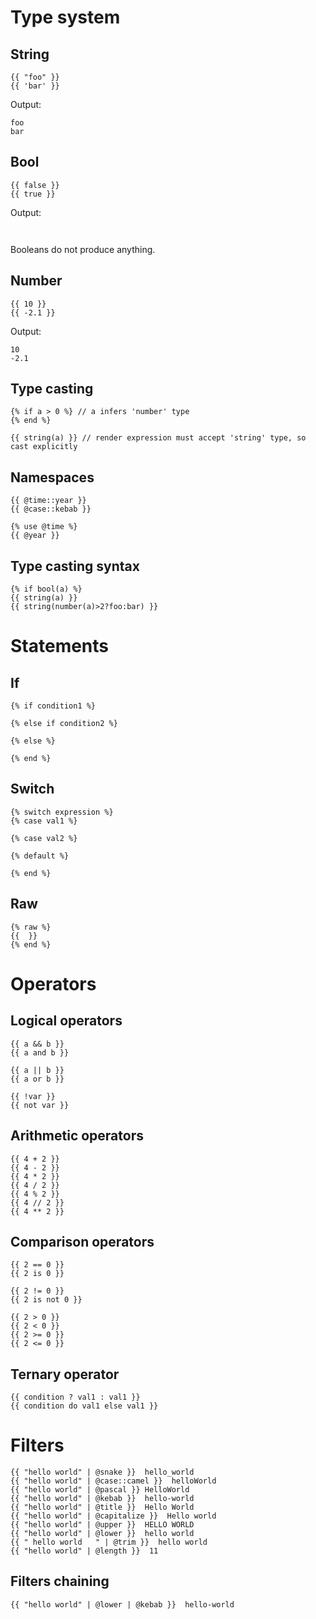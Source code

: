 # Type system
## String

```
{{ "foo" }}
{{ 'bar' }}
```
Output:
```
foo
bar
```

## Bool

```
{{ false }}
{{ true }}
```

Output:

```


```

Booleans do not produce anything.

## Number

```
{{ 10 }}
{{ -2.1 }}
```

Output:

```
10
-2.1
```

## Type casting

```
{% if a > 0 %} // a infers 'number' type
{% end %}

{{ string(a) }} // render expression must accept 'string' type, so cast explicitly
```

## Namespaces

```
{{ @time::year }}
{{ @case::kebab }}
```

```
{% use @time %}
{{ @year }}
```

## Type casting syntax

```
{% if bool(a) %}
{{ string(a) }}
{{ string(number(a)>2?foo:bar) }}
```

# Statements

## If

```
{% if condition1 %}

{% else if condition2 %}

{% else %}

{% end %}
```

## Switch

```
{% switch expression %}
{% case val1 %}

{% case val2 %}

{% default %}

{% end %}
```

## Raw

```
{% raw %}
{{  }}
{% end %}
```

# Operators

## Logical operators

```
{{ a && b }}
{{ a and b }}

{{ a || b }}
{{ a or b }}

{{ !var }}
{{ not var }}
```

## Arithmetic operators

```
{{ 4 + 2 }}
{{ 4 - 2 }}
{{ 4 * 2 }}
{{ 4 / 2 }}
{{ 4 % 2 }}
{{ 4 // 2 }}
{{ 4 ** 2 }}
```

## Comparison operators

```
{{ 2 == 0 }}
{{ 2 is 0 }}

{{ 2 != 0 }}
{{ 2 is not 0 }}

{{ 2 > 0 }}
{{ 2 < 0 }}
{{ 2 >= 0 }}
{{ 2 <= 0 }}
```

## Ternary operator

```
{{ condition ? val1 : val1 }}
{{ condition do val1 else val1 }}
```

# Filters

```
{{ "hello world" | @snake }}  hello_world
{{ "hello world" | @case::camel }}  helloWorld
{{ "hello world" | @pascal }} HelloWorld
{{ "hello world" | @kebab }}  hello-world
{{ "hello world" | @title }}  Hello World
{{ "hello world" | @capitalize }}  Hello world
{{ "hello world" | @upper }}  HELLO WORLD
{{ "hello world" | @lower }}  hello world
{{ " hello world   " | @trim }}  hello world
{{ "hello world" | @length }}  11
```

## Filters chaining

```
{{ "hello world" | @lower | @kebab }}  hello-world
```
